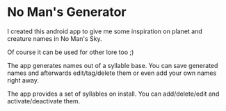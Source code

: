 # No Man's Generator

I created this android app to give me some inspiration on planet and creature names in No Man's Sky.

Of course it can be used for other lore too ;)

The app generates names out of a syllable base. You can save generated names and afterwards edit/tag/delete them or even add your own names right away.

The app provides a set of syllables on install. You can add/delete/edit and activate/deactivate them.
